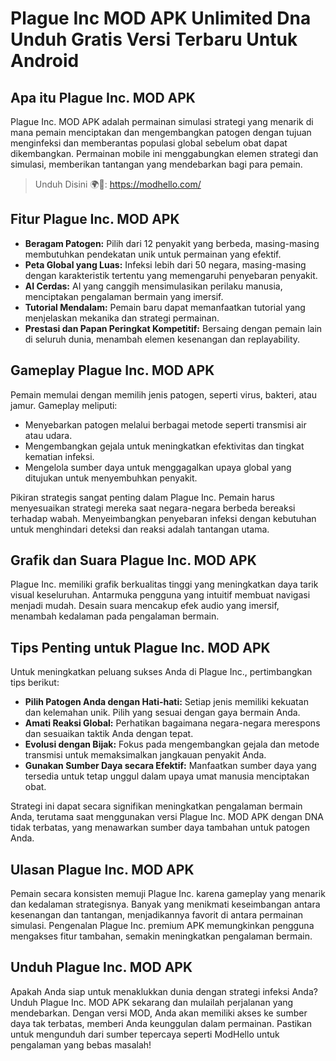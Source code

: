 # Plague Inc MOD APK Unlimited Dna Unduh Gratis Versi Terbaru Untuk Android

## Apa itu Plague Inc. MOD APK
Plague Inc. MOD APK adalah permainan simulasi strategi yang menarik di mana pemain menciptakan dan mengembangkan patogen dengan tujuan menginfeksi dan memberantas populasi global sebelum obat dapat dikembangkan. Permainan mobile ini menggabungkan elemen strategi dan simulasi, memberikan tantangan yang mendebarkan bagi para pemain.


>Unduh Disini 🌍🦠: https://modhello.com/

## Fitur Plague Inc. MOD APK
- **Beragam Patogen:** Pilih dari 12 penyakit yang berbeda, masing-masing membutuhkan pendekatan unik untuk permainan yang efektif.
- **Peta Global yang Luas:** Infeksi lebih dari 50 negara, masing-masing dengan karakteristik tertentu yang memengaruhi penyebaran penyakit.
- **AI Cerdas:** AI yang canggih mensimulasikan perilaku manusia, menciptakan pengalaman bermain yang imersif.
- **Tutorial Mendalam:** Pemain baru dapat memanfaatkan tutorial yang menjelaskan mekanika dan strategi permainan.
- **Prestasi dan Papan Peringkat Kompetitif:** Bersaing dengan pemain lain di seluruh dunia, menambah elemen kesenangan dan replayability.

## Gameplay Plague Inc. MOD APK
Pemain memulai dengan memilih jenis patogen, seperti virus, bakteri, atau jamur. Gameplay meliputi:
- Menyebarkan patogen melalui berbagai metode seperti transmisi air atau udara.
- Mengembangkan gejala untuk meningkatkan efektivitas dan tingkat kematian infeksi.
- Mengelola sumber daya untuk menggagalkan upaya global yang ditujukan untuk menyembuhkan penyakit.

Pikiran strategis sangat penting dalam Plague Inc. Pemain harus menyesuaikan strategi mereka saat negara-negara berbeda bereaksi terhadap wabah. Menyeimbangkan penyebaran infeksi dengan kebutuhan untuk menghindari deteksi dan reaksi adalah tantangan utama.

## Grafik dan Suara Plague Inc. MOD APK
Plague Inc. memiliki grafik berkualitas tinggi yang meningkatkan daya tarik visual keseluruhan. Antarmuka pengguna yang intuitif membuat navigasi menjadi mudah. Desain suara mencakup efek audio yang imersif, menambah kedalaman pada pengalaman bermain.

## Tips Penting untuk Plague Inc. MOD APK
Untuk meningkatkan peluang sukses Anda di Plague Inc., pertimbangkan tips berikut:
- **Pilih Patogen Anda dengan Hati-hati:** Setiap jenis memiliki kekuatan dan kelemahan unik. Pilih yang sesuai dengan gaya bermain Anda.
- **Amati Reaksi Global:** Perhatikan bagaimana negara-negara merespons dan sesuaikan taktik Anda dengan tepat.
- **Evolusi dengan Bijak:** Fokus pada mengembangkan gejala dan metode transmisi untuk memaksimalkan jangkauan penyakit Anda.
- **Gunakan Sumber Daya secara Efektif:** Manfaatkan sumber daya yang tersedia untuk tetap unggul dalam upaya umat manusia menciptakan obat.

Strategi ini dapat secara signifikan meningkatkan pengalaman bermain Anda, terutama saat menggunakan versi Plague Inc. MOD APK dengan DNA tidak terbatas, yang menawarkan sumber daya tambahan untuk patogen Anda.

## Ulasan Plague Inc. MOD APK
Pemain secara konsisten memuji Plague Inc. karena gameplay yang menarik dan kedalaman strategisnya. Banyak yang menikmati keseimbangan antara kesenangan dan tantangan, menjadikannya favorit di antara permainan simulasi. Pengenalan Plague Inc. premium APK memungkinkan pengguna mengakses fitur tambahan, semakin meningkatkan pengalaman bermain.

## Unduh Plague Inc. MOD APK
Apakah Anda siap untuk menaklukkan dunia dengan strategi infeksi Anda? Unduh Plague Inc. MOD APK sekarang dan mulailah perjalanan yang mendebarkan. Dengan versi MOD, Anda akan memiliki akses ke sumber daya tak terbatas, memberi Anda keunggulan dalam permainan. Pastikan untuk mengunduh dari sumber tepercaya seperti ModHello untuk pengalaman yang bebas masalah!
